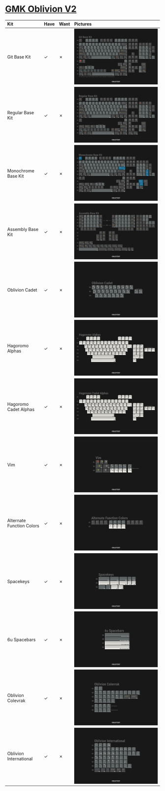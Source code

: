 # [GMK Oblivion V2](https://geekhack.org/index.php?topic=101034.0)

| Kit                        | Have    | Want    | Pictures |
| :------------------------- | :------ | :------ | :------- |
| Git Base Kit               |    ✓    |    ✗    | ![](https://raw.githubusercontent.com/barnumbirr/keysets/master/doc/gmk_oblivion_v2/gmk_oblivion_v2_git_base_kit.png) |
| Regular Base Kit           |    ✓    |    ✗    | ![](https://raw.githubusercontent.com/barnumbirr/keysets/master/doc/gmk_oblivion_v2/gmk_oblivion_v2_regular_base_kit.png) |
| Monochrome Base Kit        |    ✓    |    ✗    | ![](https://raw.githubusercontent.com/barnumbirr/keysets/master/doc/gmk_oblivion_v2/gmk_oblivion_v2_monochrome_base_kit.png) |
| Assembly Base Kit          |    ✓    |    ✗    | ![](https://raw.githubusercontent.com/barnumbirr/keysets/master/doc/gmk_oblivion_v2/gmk_oblivion_v2_assembly_base_kit.png) |
| Oblivion Cadet             |    ✓    |    ✗    | ![](https://raw.githubusercontent.com/barnumbirr/keysets/master/doc/gmk_oblivion_v2/gmk_oblivion_v2_oblivion_cadet.png) |
| Hagoromo Alphas            |    ✓    |    ✗    | ![](https://raw.githubusercontent.com/barnumbirr/keysets/master/doc/gmk_oblivion_v2/gmk_oblivion_v2_hagomoro_alphas.png) |
| Hagoromo Cadet Alphas      |    ✓    |    ✗    | ![](https://raw.githubusercontent.com/barnumbirr/keysets/master/doc/gmk_oblivion_v2/gmk_oblivion_v2_hagomoro_cadet_alphas.png) |
| Vim                        |    ✓    |    ✗    | ![](https://raw.githubusercontent.com/barnumbirr/keysets/master/doc/gmk_oblivion_v2/gmk_oblivion_v2_vim.png) |
| Alternate Function Colors  |    ✓    |    ✗    | ![](https://raw.githubusercontent.com/barnumbirr/keysets/master/doc/gmk_oblivion_v2/gmk_oblivion_v2_alternate_function_colors.png) |
| Spacekeys                  |    ✓    |    ✗    | ![](https://raw.githubusercontent.com/barnumbirr/keysets/master/doc/gmk_oblivion_v2/gmk_oblivion_v2_spacekeys.png) |
| 6u Spacebars               |    ✓    |    ✗    | ![](https://raw.githubusercontent.com/barnumbirr/keysets/master/doc/gmk_oblivion_v2/gmk_oblivion_v2_6u_spacebars.png) |
| Oblivion Colevrak          |    ✓    |    ✗    | ![](https://raw.githubusercontent.com/barnumbirr/keysets/master/doc/gmk_oblivion_v2/gmk_oblivion_v2_oblivion_colevrak.png) |
| Oblivion International     |    ✓    |    ✗    | ![](https://raw.githubusercontent.com/barnumbirr/keysets/master/doc/gmk_oblivion_v2/gmk_oblivion_v2_oblivion_international.png) |
